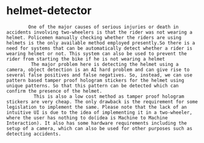 # helmet-detector
            One of the major causes of serious injuries or death in accidents involving two-wheelers is that the rider was not wearing a helmet. Policemen manually checking whether the riders are using helmets is the only available method employed presently.So there is a need for systems that can be automatically detect whether a rider is wearing helmet or not. This system can also be used to prevent the rider from starting the bike if he is not wearing a helmet
             The major problem here is detecting the helmet using a camera, object detection is an AI hard problem and can give rise to several false positives and false negatives. So, instead, we can use pattern based tamper proof hologram stickers for the helmet using unique patterns. So that this pattern can be detected which can confirm the presence of the helmet.
              This is also a low cost method as tamper proof hologram stickers are very cheap. The only drawback is the requirement for some legislation to implement the same. Please note that the lack of an intuitive UI is due to the idea of implementing it in a two-wheeler, where the user has nothing to do(idea is Machine to Machine Interaction). It also has some hardware requirements including the setup of a camera, which can also be used for other purposes such as detecting accidents.


